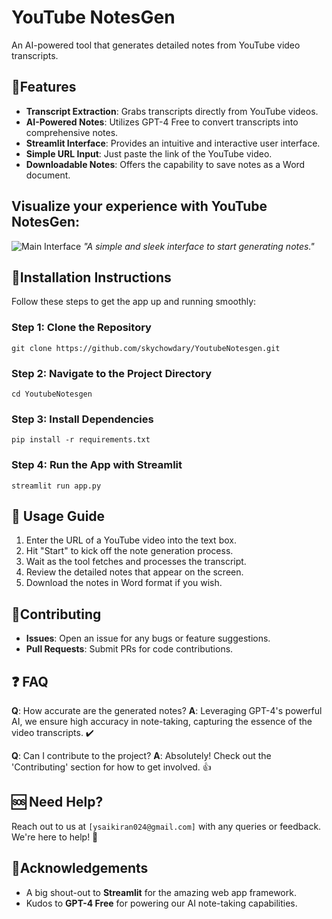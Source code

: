 # YouTube NotesGen

An AI-powered tool that generates detailed notes from YouTube video transcripts.


## 🌟Features

- **Transcript Extraction**: Grabs transcripts directly from YouTube videos.
- **AI-Powered Notes**: Utilizes GPT-4 Free to convert transcripts into comprehensive notes.
- **Streamlit Interface**: Provides an intuitive and interactive user interface.
- **Simple URL Input**: Just paste the link of the YouTube video.
- **Downloadable Notes**: Offers the capability to save notes as a Word document.


## Visualize your experience with YouTube NotesGen:

![Main Interface](http://res.cloudinary.com/dwmwpmrpo/image/upload/v1711454012/n0m66k6e8tdhw4unovtw.png)
*"A simple and sleek interface to start generating notes."*


## 💽Installation Instructions

Follow these steps to get the app up and running smoothly:


### Step 1: Clone the Repository
```
git clone https://github.com/skychowdary/YoutubeNotesgen.git
```
### Step 2: Navigate to the Project Directory
```
cd YoutubeNotesgen
```
### Step 3: Install Dependencies
```
pip install -r requirements.txt
```
### Step 4: Run the App with Streamlit
```
streamlit run app.py
```

## 🚀 Usage Guide

1. Enter the URL of a YouTube video into the text box.
2. Hit "Start" to kick off the note generation process.
3. Wait as the tool fetches and processes the transcript.
4. Review the detailed notes that appear on the screen.
5. Download the notes in Word format if you wish.


## 👐Contributing

- **Issues**: Open an issue for any bugs or feature suggestions.
- **Pull Requests**: Submit PRs for code contributions.


## ❓ FAQ

**Q**: How accurate are the generated notes?
**A**: Leveraging GPT-4's powerful AI, we ensure high accuracy in note-taking, capturing the essence of the video transcripts. ✔️

**Q**: Can I contribute to the project?
**A**: Absolutely! Check out the 'Contributing' section for how to get involved. 👍


## 🆘 Need Help?

Reach out to us at `[ysaikiran024@gmail.com]` with any queries or feedback. We're here to help! 💬


## 🙌Acknowledgements

- A big shout-out to **Streamlit** for the amazing web app framework.
- Kudos to **GPT-4 Free** for powering our AI note-taking capabilities.

<Citation title="Streamlit" href="https://streamlit.io/" />
<Citation title="GPT-4 Free" href="https://github.com/xtekky/gpt4free" />

